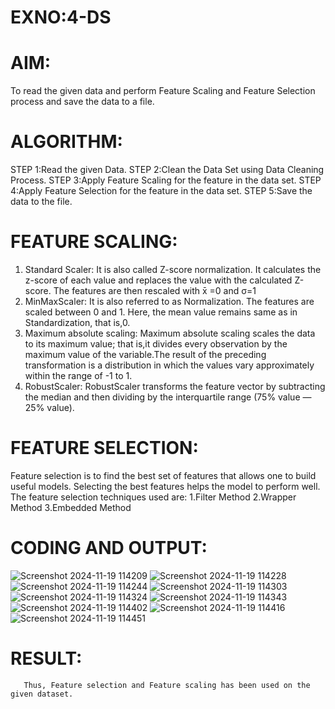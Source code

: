 # EXNO:4-DS
# AIM:
To read the given data and perform Feature Scaling and Feature Selection process and save the
data to a file.

# ALGORITHM:
STEP 1:Read the given Data.
STEP 2:Clean the Data Set using Data Cleaning Process.
STEP 3:Apply Feature Scaling for the feature in the data set.
STEP 4:Apply Feature Selection for the feature in the data set.
STEP 5:Save the data to the file.

# FEATURE SCALING:
1. Standard Scaler: It is also called Z-score normalization. It calculates the z-score of each value and replaces the value with the calculated Z-score. The features are then rescaled with x̄ =0 and σ=1
2. MinMaxScaler: It is also referred to as Normalization. The features are scaled between 0 and 1. Here, the mean value remains same as in Standardization, that is,0.
3. Maximum absolute scaling: Maximum absolute scaling scales the data to its maximum value; that is,it divides every observation by the maximum value of the variable.The result of the preceding transformation is a distribution in which the values vary approximately within the range of -1 to 1.
4. RobustScaler: RobustScaler transforms the feature vector by subtracting the median and then dividing by the interquartile range (75% value — 25% value).

# FEATURE SELECTION:
Feature selection is to find the best set of features that allows one to build useful models. Selecting the best features helps the model to perform well.
The feature selection techniques used are:
1.Filter Method
2.Wrapper Method
3.Embedded Method

# CODING AND OUTPUT:
![Screenshot 2024-11-19 114209](https://github.com/user-attachments/assets/dbe54a91-4e6a-4a82-baf3-c7dc2d8535af)
![Screenshot 2024-11-19 114228](https://github.com/user-attachments/assets/2e592eee-2851-49ce-a59b-a00420914ed9)
![Screenshot 2024-11-19 114244](https://github.com/user-attachments/assets/8b78254e-a2fa-4ca9-988a-f5a64be55a5b)
![Screenshot 2024-11-19 114303](https://github.com/user-attachments/assets/77f23b44-9af6-476f-9f9e-024c150335fa)
![Screenshot 2024-11-19 114324](https://github.com/user-attachments/assets/1929d82e-475a-4724-a980-9cc4082e860d)
![Screenshot 2024-11-19 114343](https://github.com/user-attachments/assets/7da8ce8a-e3f9-4852-b26d-eafda0cd82ec)
![Screenshot 2024-11-19 114402](https://github.com/user-attachments/assets/91c53815-904d-4538-b92a-9505a2b475ef)
![Screenshot 2024-11-19 114416](https://github.com/user-attachments/assets/9a169eb4-afb1-4405-b0e9-053869e8a531)
![Screenshot 2024-11-19 114451](https://github.com/user-attachments/assets/8ece1709-3764-4bc5-8854-05df2099e06e)

# RESULT:
       Thus, Feature selection and Feature scaling has been used on the given dataset.
